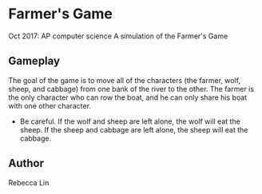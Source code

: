Farmer's Game
=============
Oct 2017: AP computer science
A simulation of the Farmer's Game

Gameplay
--------

The goal of the game is to move all of the characters (the farmer, wolf, sheep, and cabbage) from one bank of the river to the other. The farmer is the only character who can row the boat, and he can only share his boat with one other character.
- Be careful. If the wolf and sheep are left alone, the wolf will eat the sheep. If the sheep and cabbage are left alone, the sheep will eat the cabbage.

Author
------
Rebecca Lin
